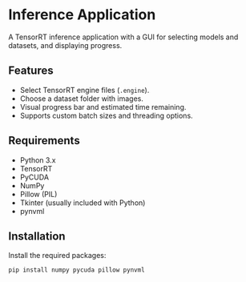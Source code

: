 # Inference Application

A TensorRT inference application with a GUI for selecting models and datasets, and displaying progress.

## Features

- Select TensorRT engine files (`.engine`).
- Choose a dataset folder with images.
- Visual progress bar and estimated time remaining.
- Supports custom batch sizes and threading options.

## Requirements

- Python 3.x
- TensorRT
- PyCUDA
- NumPy
- Pillow (PIL)
- Tkinter (usually included with Python)
- pynvml

## Installation

Install the required packages:

```bash
pip install numpy pycuda pillow pynvml

